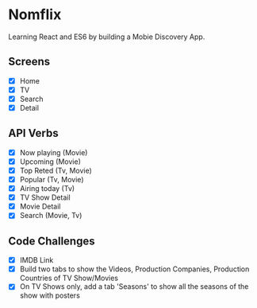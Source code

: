 # Nomflix

Learning React and ES6 by building a Mobie Discovery App.

## Screens

- [x] Home
- [x] TV
- [x] Search
- [x] Detail

## API Verbs

- [x] Now playing (Movie)
- [x] Upcoming (Movie)
- [x] Top Reted (Tv, Movie)
- [x] Popular (Tv, Movie)
- [x] Airing today (Tv)
- [x] TV Show Detail
- [x] Movie Detail
- [x] Search (Movie, Tv)

## Code Challenges

- [x] IMDB Link
- [x] Build two tabs to show the Videos, Production Companies, Production Countries of TV Show/Movies
- [x] On TV Shows only, add a tab 'Seasons' to show all the seasons of the show with posters
